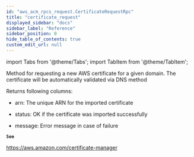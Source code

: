 ```yaml
---
id: "aws_acm_rpcs_request.CertificateRequestRpc"
title: "certificate_request"
displayed_sidebar: "docs"
sidebar_label: "Reference"
sidebar_position: 0
hide_table_of_contents: true
custom_edit_url: null
---
```


import Tabs from '@theme/Tabs';
import TabItem from '@theme/TabItem';

Method for requesting a new AWS certificate for a given domain. The certificate will be automatically validated
via DNS method

Returns following columns:

- arn: The unique ARN for the imported certificate

- status: OK if the certificate was imported successfully

- message: Error message in case of failure

**`See`**

https://aws.amazon.com/certificate-manager
